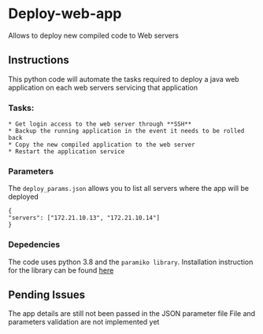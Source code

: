 # Deploy-web-app
Allows to deploy new compiled code to Web servers

## Instructions
This python code will automate the tasks required to deploy a java web application on each web servers servicing that application

### Tasks:
```
* Get login access to the web server through **SSH**
* Backup the running application in the event it needs to be rolled back
* Copy the new compiled application to the web server
* Restart the application service
```
### Parameters
The `deploy_params.json` allows you to list all servers where the app will be deployed
```
{   
"servers": ["172.21.10.13", "172.21.10.14"]
}
```
### Depedencies
The code uses python 3.8 and the `paramiko library`. Installation instruction for the library can be found [here](http://www.paramiko.org/installing.html)


## Pending Issues
The app details are still not been passed in the JSON parameter file 
File and parameters validation are not implemented yet